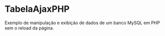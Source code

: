 # TabelaAjaxPHP
Exemplo de manipulação e exibição de dados de um banco MySQL em PHP sem o reload da página.
